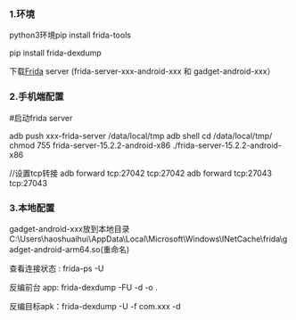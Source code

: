 ### 1.环境

python3环境pip install frida-tools

pip install frida-dexdump

下载[Frida](https://github.com/frida/frida/releases)  server (frida-server-xxx-android-xxx 和 gadget-android-xxx）

### 2.手机端配置

#启动frida server 

adb push xxx-frida-server  /data/local/tmp
adb shell
cd /data/local/tmp/ 
chmod 755 frida-server-15.2.2-android-x86
./frida-server-15.2.2-android-x86

//设置tcp转接
adb forward tcp:27042 tcp:27042
adb forward tcp:27043 tcp:27043

### 3.本地配置

gadget-android-xxx放到本地目录
C:\Users\haoshuaihui\AppData\Local\Microsoft\Windows\INetCache\frida\gadget-android-arm64.so(重命名)


查看连接状态 : frida-ps -U 

反编前台 app:  frida-dexdump -FU -d -o .     

反编目标apk：frida-dexdump -U -f  com.xxx  -d 